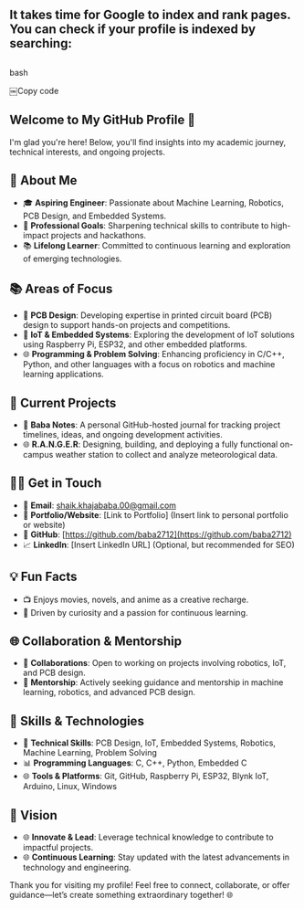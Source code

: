## It takes time for Google to index and rank pages. You can check if your profile is indexed by searching:

##



bash

￼Copy code

## Welcome to My GitHub Profile 👋

I'm glad you're here! Below, you'll find insights into my academic journey, technical interests, and ongoing projects.

## 🌟 About Me

- 🎓 **Aspiring Engineer**: Passionate about Machine Learning, Robotics, PCB Design, and Embedded Systems.
- 🚀 **Professional Goals**: Sharpening technical skills to contribute to high-impact projects and hackathons.
- 📚 **Lifelong Learner**: Committed to continuous learning and exploration of emerging technologies.

## 📚 Areas of Focus

- 🔧 **PCB Design**: Developing expertise in printed circuit board (PCB) design to support hands-on projects and competitions.
- 🔧 **IoT & Embedded Systems**: Exploring the development of IoT solutions using Raspberry Pi, ESP32, and other embedded platforms.
- 🌐 **Programming & Problem Solving**: Enhancing proficiency in C/C++, Python, and other languages with a focus on robotics and machine learning applications.

## 🔄 Current Projects

- 📝 **Baba Notes**: A personal GitHub-hosted journal for tracking project timelines, ideas, and ongoing development activities.
- 🌐 **R.A.N.G.E.R**: Designing, building, and deploying a fully functional on-campus weather station to collect and analyze meteorological data.

## 🙋‍♂️ Get in Touch

- 📧 **Email**: [shaik.khajababa.00@gmail.com](mailto\:shaik.khajababa.00@gmail.com)
- 🔗 **Portfolio/Website**: [Link to Portfolio] (Insert link to personal portfolio or website)
- 🔖 **GitHub**: [https://github.com/baba2712](https://github.com/baba2712)
- 📈 **LinkedIn**: [Insert LinkedIn URL] (Optional, but recommended for SEO)

## 💡 Fun Facts

- 📺 Enjoys movies, novels, and anime as a creative recharge.
- 🦜 Driven by curiosity and a passion for continuous learning.

## 🌐 Collaboration & Mentorship

- 🤝 **Collaborations**: Open to working on projects involving robotics, IoT, and PCB design.
- 🙏 **Mentorship**: Actively seeking guidance and mentorship in machine learning, robotics, and advanced PCB design.

## 🔄 Skills & Technologies

- 🔧 **Technical Skills**: PCB Design, IoT, Embedded Systems, Robotics, Machine Learning, Problem Solving
- 📊 **Programming Languages**: C, C++, Python, Embedded C
- 🌐 **Tools & Platforms**: Git, GitHub, Raspberry Pi, ESP32, Blynk IoT, Arduino, Linux, Windows

## 🚀 Vision

- 🌐 **Innovate & Lead**: Leverage technical knowledge to contribute to impactful projects.
- 🌐 **Continuous Learning**: Stay updated with the latest advancements in technology and engineering.

Thank you for visiting my profile! Feel free to connect, collaborate, or offer guidance—let’s create something extraordinary together! 🌐

